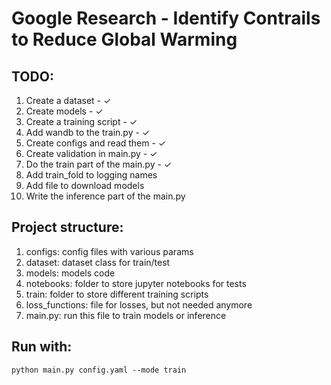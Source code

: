 # Google Research - Identify Contrails to Reduce Global Warming

## TODO:
1. Create a dataset - ✓
2. Create models - ✓
3. Create a training script - ✓
4. Add wandb to the train.py - ✓
4. Create configs and read them - ✓
5. Create validation in main.py - ✓
6. Do the train part of the main.py - ✓
7. Add train_fold to logging names
7. Add file to download models
7. Write the inference part of the main.py

## Project structure:

1. configs: config files with various params
2. dataset: dataset class for train/test
3. models: models code
4. notebooks: folder to store jupyter notebooks for tests
5. train: folder to store different training scripts
6. loss_functions: file for losses, but not needed anymore
7. main.py: run this file to train models or inference

## Run with:

```python main.py config.yaml --mode train```